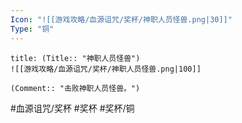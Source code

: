 ```yaml
---
Icon: "![[游戏攻略/血源诅咒/奖杯/神职人员怪兽.png|30]]"
Type: "铜"
---
```

```ad-common-bronze-trophy
title: (Title:: "神职人员怪兽")
![[游戏攻略/血源诅咒/奖杯/神职人员怪兽.png|100]]

(Comment:: "击败神职人员怪兽。")
```

#血源诅咒/奖杯 #奖杯 #奖杯/铜
